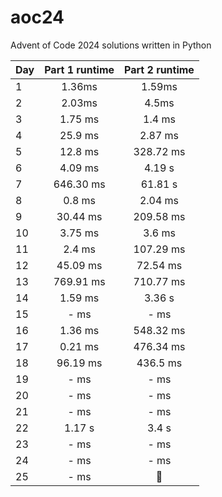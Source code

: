 # aoc24
Advent of Code 2024 solutions written in Python

| Day | Part 1 runtime |  Part 2 runtime  |
|-----|:--------------:|:----------------:|
|1|     1.36ms     |      1.59ms      |
|2|     2.03ms     |      4.5ms      |
|3|     1.75 ms     |      1.4 ms      |
|4|     25.9 ms     |      2.87 ms      |
|5|     12.8 ms     | 328.72 ms  |
|6|     4.09 ms     |     4.19 s      |
|7|     646.30 ms     |     61.81 s      |
|8|     0.8 ms     |      2.04 ms      |
|9|     30.44 ms     |      209.58 ms      |
|10|    3.75 ms     |     3.6 ms      |
|11|     2.4 ms     |      107.29 ms      |
|12|    45.09 ms     |     72.54 ms     |
|13|     769.91 ms     |     710.77 ms     |
|14|     1.59 ms     |     3.36 s     |
|15|     - ms     |      - ms      |
|16|    1.36 ms     |      548.32 ms       |
|17|     0.21 ms      | 476.34 ms |
|18|     96.19 ms     |      436.5 ms       |
|19|     - ms     |     - ms      |
|20|    - ms     |     - ms     |
|21|    - ms    |     - ms     |
|22|    1.17 s     |      3.4 s      |
|23|    - ms     |       - ms       |
|24|     - ms     |      - ms       |
|25|     - ms      |        🎄        |
